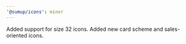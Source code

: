 ```yaml
---
'@sumup/icons': minor
---
```


Added support for size 32 icons. Added new card scheme and sales-oriented icons.
